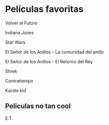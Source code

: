 # Películas favoritas

Volver al Futuro

Indiana Jones

Star Wars

El Señor de los Anillos - La comunidad del anillo

El Señor de los Anillos - El Retorno del Rey

Shrek

Contratiempo

Karate kid

## Peliculas no tan cool

E.T.
